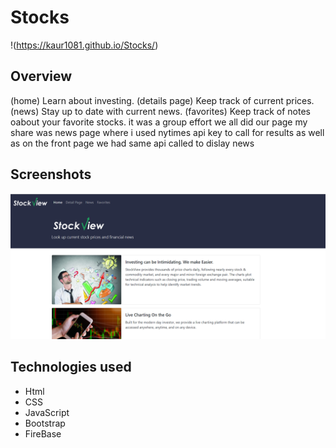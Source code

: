 # Stocks 
!(https://kaur1081.github.io/Stocks/)

## Overview

(home) Learn about investing. (details page) Keep track of current prices. (news) Stay up to date with current news. (favorites) Keep track of notes oabout your favorite stocks. it was a group effort we all did our page my share was news page where i used nytimes api key to call for results as well as on the front page we had same api called to dislay news

## Screenshots
![Stocks! ](https://github.com/kaur1081/Stocks/blob/master/assets/images/stocks.PNG)

## Technologies used

- Html
- CSS
- JavaScript
- Bootstrap
- FireBase
